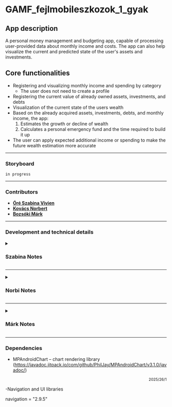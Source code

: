 # GAMF_fejlmobileszkozok_1_gyak

## App description

A personal money management and budgeting app, capable of processing user-provided data about monthly income and costs.
The app can also help visualize the current and predicted state of the user's assets and investments.

## Core functionalities

- Registering and visualizing monthly income and spending by category
   - The user does not need to create a profile
- Registering the current value of already owned assets, investments, and debts
- Visualization of the current state of the users wealth
- Based on the already acquired assets, investments, debts, and monthly income, the app:
   1. Estimates the growth or decline of wealth
   2. Calculates a personal emergency fund and the time required to build it up
- The user can apply expected additional income or spending to make the future wealth estimation more accurate

---

### Storyboard

```in progress```

---

### Contributors

- [**Óré Szabina Vivien**](https://github.com/MoSzabina)
- [**Kovács Norbert**](https://github.com/norbertkovacsgit)
- [**Bozsóki Márk**](https://github.com/markbozsoki)

---

### Development and technical details

<details><summary><h3> Szabina Notes </h3></summary>

- added MPAndroidChart library (JitPack repo + libs.versions.toml + app module) using (https://github.com/PhilJay/MPAndroidChart)

</details>

---

<details><summary><h3> Norbi Notes </h3></summary>

-Creating Home & Test fragments
-Adding home.png as the picture of the Home button
-Making the layouts for each component:
   -fragment_home
   -fragment_test
   -main_menu
   -nav_graph
   -Updating the activity_main for the Toolbar implementation
-Extending strings.xml for fragment name aliases
-Updating MainActivity with Toolbar and Navigation functions

</details>

---

<details><summary><h3> Márk Notes </h3></summary>

- added empty project with readme and an automated GH action to build, test and lint the project

</details>

---
### Dependencies

- MPAndroidChart – chart rendering library (https://javadoc.jitpack.io/com/github/PhilJay/MPAndroidChart/v3.1.0/javadoc/)

<p align="right"><sub>2025/26/1</sub></p>

-Navigation and UI libraries

navigation = "2.9.5"
